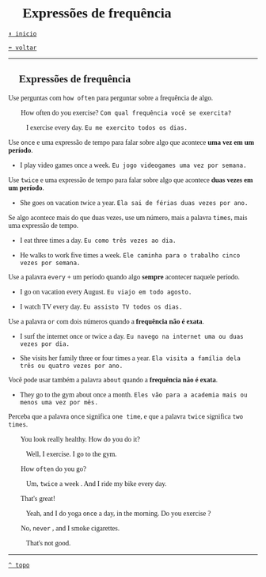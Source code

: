 <font face="Calibri">

# 🔁 Expressões de frequência

[`⬆️ inicio`](../../EF%20Route.md)

[`⬅️ voltar`](../Iniciante%202.md)

---

## 🔁 Expressões de frequência

Use perguntas com `how often` para perguntar sobre a frequência de algo.

🧔🏻 How often do you exercise?
    `Com qual frequência você se exercita?`

👩🏻‍🦰 I exercise every day.
    `Eu me exercito todos os dias.`

Use `once` e uma expressão de tempo para falar sobre algo que acontece **uma vez em um período**.

+ I play video games once a week.
    `Eu jogo videogames uma vez por semana.`

Use `twice` e uma expressão de tempo para falar sobre algo que acontece **duas vezes em um período**.

+ She goes on vacation twice a year.
    `Ela sai de férias duas vezes por ano.`

Se algo acontece mais do que duas vezes, use um número, mais a palavra `times`, mais uma expressão de tempo.

+ I eat three times a day.
    `Eu como três vezes ao dia.`

+ He walks to work five times a week.
    `Ele caminha para o trabalho cinco vezes por semana.`

Use a palavra `every` + um período quando algo **sempre** acontecer naquele período.

+ I go on vacation every August.
    `Eu viajo em todo agosto.`

+ I watch TV every day.
    `Eu assisto TV todos os dias.`

Use a palavra `or` com dois números quando a **frequência não é exata**.

+ I surf the internet once or twice a day.
    `Eu navego na internet uma ou duas vezes por dia.`

+ She visits her family three or four times a year.
    `Ela visita a família dela três ou quatro vezes por ano.`

Você pode usar também a palavra `about` quando a **frequência não é exata**.

+ They go to the gym about once a month.
    `Eles vão para a academia mais ou menos uma vez por mês.`

Perceba que a palavra `once` significa `one time`, e que a palavra `twice` significa `two times`.

🧔🏻 You look really healthy. How do you do it?

👩🏻‍🦰 Well, I exercise. I go to the gym.

🧔🏻 How `often` do you go?

👩🏻‍🦰 Um, `twice` a week . And I ride my bike every day.

🧔🏻 That's great!

👩🏻‍🦰 Yeah, and I do yoga `once` a day, in the morning. Do you exercise ?

🧔🏻 No, `never` , and I smoke cigarettes.

👩🏻‍🦰 That's not good.

---

[`^ topo`](#-Expressoes-de-frequencia)
</font>
